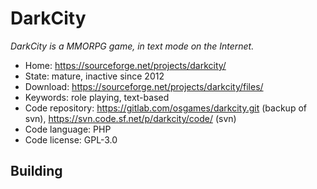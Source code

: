 # DarkCity

_DarkCity is a MMORPG game, in text mode on the Internet._

- Home: https://sourceforge.net/projects/darkcity/
- State: mature, inactive since 2012
- Download: https://sourceforge.net/projects/darkcity/files/
- Keywords: role playing, text-based
- Code repository: https://gitlab.com/osgames/darkcity.git (backup of svn), https://svn.code.sf.net/p/darkcity/code/ (svn)
- Code language: PHP
- Code license: GPL-3.0

## Building

